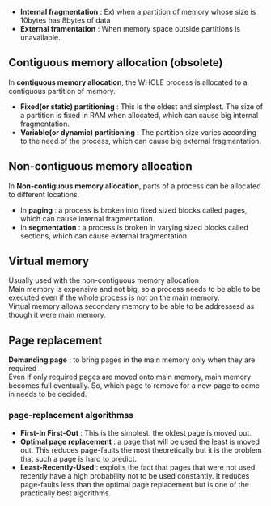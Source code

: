 * **Internal fragmentation** : Ex) when a partition of memory whose size is 10bytes has 8bytes of data
* **External framentation** :  When memory space outside partitions is unavailable.

## Contiguous memory allocation (obsolete)
In **contiguous memory allocation**, the WHOLE process is allocated to a contiguous partition of memory.
* **Fixed(or static) partitioning** : This is the oldest and simplest. The size of a partition is fixed in RAM when allocated, which can cause big internal fragmentation.
* **Variable(or dynamic) partitioning** : The partition size varies according to the need of the process, which can cause big external fragmentation.

## Non-contiguous memory allocation
In **Non-contiguous memory allocation**, parts of a process can be allocated to different locations.<br>
* In **paging** : a process is broken into fixed sized blocks called pages, which can cause internal fragmentation.
* In **segmentation** : a process is broken in varying sized blocks called sections, which can cause external fragmentation.

## Virtual memory
Usually used with the non-contiguous memory allocation<br>
Main memory is expensive and not big, so a process needs to be able to be executed even if the whole process is not on the main memory.<br>
Virtual memory allows secondary memory to be able to be addressesd as though it were main memory.<br>

## Page replacement
**Demanding page** : to bring pages in the main memory only when they are required<br>
Even if only required pages are moved onto main memory, main memory becomes full eventually. So, which page to remove for a new page to come in needs to be decided.

### page-replacement algorithmss
* **First-In First-Out** : This is the simplest. the oldest page is moved out.
* **Optimal page replacement** : a page that will be used the least is moved out. This reduces page-faults the most theoretically
but it is the problem that such a page is hard to predict.
* **Least-Recently-Used** : exploits the fact that pages that were not used recently have a high probability not to be used constantly.
It reduces page-faults less than the optimal page replacement but is one of the practically best algorithms.

